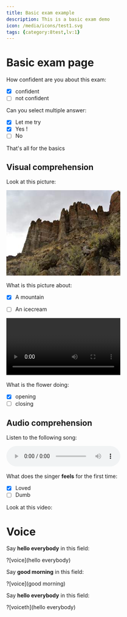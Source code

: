 ```yaml
---
title: Basic exam example
description: This is a basic exam demo
icon: /media/icons/test1.svg
tags: {category:8test,lv:1}
---
```


# Basic exam page

How confident are you about this exam:
- [x] confident
- [ ] not confident

Can you select multiple answer:
- [x] Let me try
- [x] Yes !
- [ ] No

That's all for the basics

## Visual comprehension

Look at this picture:

![image label](/media/test.jpg)

What is this picture about:
- [x] A mountain
- [ ] An icecream


![movie label](https://interactive-examples.mdn.mozilla.net/media/cc0-videos/flower.webm)

What is the flower doing:
- [x] opening
- [ ] closing

## Audio comprehension

Listen to the following song:

![Modjo - Lady](https://cdns-preview-3.dzcdn.net/stream/c-3ae408da9e670b3c0bfa4eb026b2d5e4-3.mp3)

What does the singer **feels** for the first time:
- [x] Loved
- [ ] Dumb

Look at this video:

# Voice

Say **hello everybody** in this field:

?[voice](hello everybody)

Say **good morning** in this field:

?[voice](good morning)

Say **hello everybody** in this field:

?[voiceth](hello everybody)


